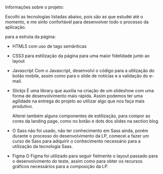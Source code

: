 Informações sobre o projeto:

Escolhi as tecnologias listadas abaixo, pois são as que estudei até o momento, e me sinto confortável para desenvolver todo o processo da aplicação.


para a estruta da página:
- HTML5
     com uso de tags semânticas
- CSS3
     para estilização da página para uma maior fidelidade junto ao layout
    
- Javascript
    Com o Javascript, desenvolvi o código para a utilização do botão mobile, assim como para o slide de notícias e a validação do e-mail.

- Slickjs
    É uma library que auxilia na criação de um slideshow com uma forma de desenvolvimento mais rápida. Assim podemos ter uma agilidade na entrega do projeto ao utilizar algo que nos faça mais produtivo.

    Alterei também alguns componentes de estilização, para compor as cores da landing page, como no botão e dots dos slides na section blog

- O Sass não foi usado, não ter conhecimento em Sass ainda, porém durante o processo do desenvolvimento da LP, comecei a fazer um curso de Sass para adiquirir o conhecimento necessário para a utilização da tecnologia Saas.

- Figma
    O Figma foi utilizado para seguir fielmente o layout passado para o desenvolvimento do teste, assim como para obter os recursos gráficos necessários para a composição da LP.
